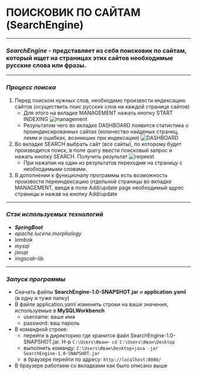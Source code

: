 # ПОИСКОВИК ПО САЙТАМ (SearchEngine)
_ _ _ _ _
### *SearchEngine* - представляет из себя поисковик по сайтам, который ищет на страницах этих сайтов необходимые русские слова или фразы.
_ _ _ _ _
### *Процесс поиска*
1. Перед поиском нужных слов, необходимо произвести индексацию сайтов (осуществить поис русских слов на каждой странице сайтов)
   + Для этого на вкладке MANAGEMENT нажать кнопку START INDEXING ![management](https://lh3.googleusercontent.com/drive-viewer/AK7aPaDyWlhtRHFr5A7qpHdzgE_I8G9e4DtGJfdvqDCt9Asc5aG2Z_gIgtgIEy_pjeVKjB8ZaDGcFUzEpi39nXTyUmNg7l4ZpQ=w1920-h935)
   + Результатом чего во вкладке DASHBOARD появится статистика о проиндексированных сайтах (количество найденых страниц, лемм и ошибках, возникших при индексации) ![DASHBOARD](https://lh3.googleusercontent.com/drive-viewer/AK7aPaCodRLefjJGavoTL4Lw2yajvhpkICfVJAww2uZwo1QiZRzg3XyjPZNAbdjDQOAHlo8WCpUvTNEm7lsPpO_Ka0ughtb1og=w1920-h935)
2. Во вкладке SEARCH выбрать сайт (все сайты), по которому будет производится поиcк, в поле *query* ввести поисковый запрос и нажать кнопку SEARCH. Получить результат ![reqwest](https://lh3.googleusercontent.com/drive-viewer/AK7aPaDPARIY0V3ltX5NBrBHyLYWDZDHCWLir3D76VUo5ZoUAMBKrDX69ePHLTVdLlGQHMHiRS5Yqpnl72YPIt0fITRpEoYZwg=w1920-h935)
   + При нажатии на один из результатов переходим на страницу с необходимыми словами.
3. В дополнении к функционалу программы есть возможность произвести переиндексацию отдельной страницы во вкладке MANAGEMENT, введя в поле Add/update page необходимый адрес страницы и нажав на кнопку Add/update
_ _ _ _ _
### *Cтэк используемых технологий*
+ ***SpringBoot***
+ *apache.lucene.morphology*
+ *lombok*
+ *mysql*
+ *jsoup*
+ *imgscalr-lib*
_ _ _ _ _
### *Запуск программы*
+ Скачать файлы **SearchEngine-1.0-SNAPSHOT.jar** и **application.yaml** (в одну и туже папку)
+ В файле application.yaml изменить строки на ваши значения, используемые в **MySQLWorkbench**
     + username: ваше имя
     + password: ваш пароль
+ В командной строке:
    + перейти в директорию где хранится файл SearchEngine-1.0-SNAPSHOT.jar. Н-р `C:\Users\Иван> cd C:\Users\Иван\Desktop`
    + выполнить команду: `C:\Users\Иван\Desktop>java -jar SearchEngine-1.0-SNAPSHOT.jar`
    + в браузере перейти по адресу: `http://localhost:8080/`
+ В браузере работаем со вкладками как было описано выше
